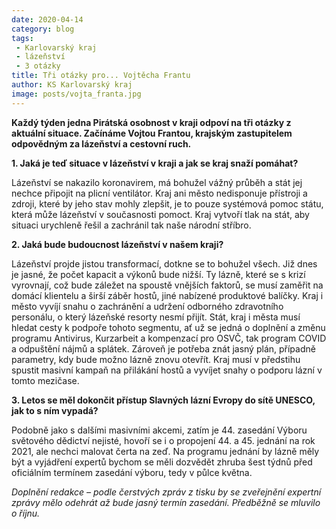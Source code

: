 ```yaml
---
date: 2020-04-14
category: blog
tags: 
 - Karlovarský kraj 
 - lázeňství 
 - 3 otázky
title: Tři otázky pro... Vojtěcha Frantu
author: KS Karlovarský kraj
image: posts/vojta_franta.jpg
---
```

**Každý týden jedna Pirátská osobnost v kraji odpoví na tři otázky z aktuální situace. Začínáme Vojtou Frantou, krajským zastupitelem odpovědným za lázeňství a cestovní ruch.**

**1.  Jaká je teď situace v lázeňství v kraji a jak se kraj snaží pomáhat?**
   
Lázeňství se nakazilo koronavirem, má bohužel vážný průběh a stát jej nechce připojit na plicní ventilátor. Kraj ani město nedisponuje přístroji a zdroji, které by jeho stav mohly zlepšit, je to pouze systémová pomoc státu, která může lázeňství v současnosti pomoct. Kraj vytvoří tlak na stát, aby situaci urychleně řešil a zachránil tak naše národní stříbro.


**2.  Jaká bude budoucnost lázeňství v našem kraji?**    

Lázeňství projde jistou transformací, dotkne se to bohužel všech. Již dnes je jasné, že počet kapacit a výkonů bude nižší. Ty lázně, které se s krizí vyrovnají, což bude záležet na spoustě vnějších faktorů, se musí zaměřit na domácí klientelu a širší záběr hostů, jiné nabízené produktové balíčky. Kraj i město vyvíjí snahu o zachránění a udržení odborného zdravotního personálu, o který lázeňské resorty nesmí přijít. Stát, kraj i města musí hledat cesty k podpoře tohoto segmentu, ať už se jedná o doplnění a změnu programu Antivirus, Kurzarbeit a kompenzací pro OSVČ, tak program COVID a odpuštění nájmů a splátek. Zároveň je potřeba znát jasný plán, případně parametry, kdy bude možno lázně znovu otevřít. Kraj musí v předstihu spustit masivní kampaň na přilákání hostů a vyvíjet snahy o podporu lázní v tomto mezičase.

  

**3.  Letos se měl dokončit přístup Slavných lázní Evropy do sítě UNESCO, jak to s ním vypadá?**
    
Podobně jako s dalšími masivními akcemi, zatím je 44. zasedání Výboru světového dědictví nejisté, hovoří se i o propojení 44. a 45. jednání na rok 2021, ale nechci malovat čerta na zeď. Na programu jednání by lázně měly být a vyjádření expertů bychom se měli dozvědět zhruba šest týdnů před oficiálním termínem zasedání výboru, tedy v půlce května.


*Doplnění redakce – podle čerstvých zpráv z tisku by se zveřejnění expertní zprávy mělo odehrát až bude jasný termín zasedání. Předběžně se mluvilo o říjnu.*
